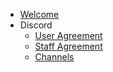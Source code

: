 <!-- TODO: Decide on file structure -->
- [Welcome](./readme)
- Discord
  - [User Agreement](./discord/guidelines)
  - [Staff Agreement](./discord/staff-guidelines)
  - [Channels](./discord/channels)
